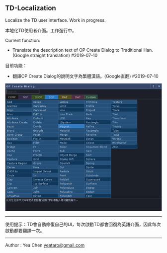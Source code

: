 TD-Localization
---
Localize the TD user interface. Work in progress.

本地化TD使用者介面。工作進行中。


Current function: 

- Translate the description text of OP Create Dialog to Traditional Han. (Google straight translation) #2019-07-10

目前功能： 

- 翻譯OP Create Dialog的說明文字為繁體漢語。(Google直翻) #2019-07-10

![summaries-zh-TW](img/summaries.png)


----------

使用提示：TD會自動修復自己的UI，每次啟動TD都會回復為英語介面，因此每次啟動都要翻譯一次。

----------

Author : Yea Chen <yeataro@gmail.com>